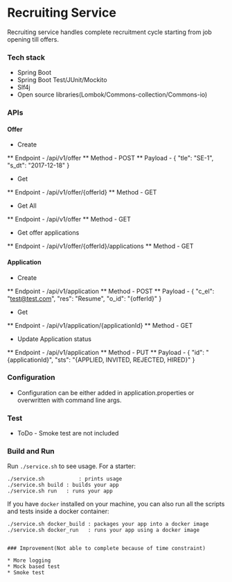 # Recruiting Service

Recruiting service handles complete recruitment cycle starting from job opening till offers.

### Tech stack

* Spring Boot
* Spring Boot Test/JUnit/Mockito
* Slf4j
* Open source libraries(Lombok/Commons-collection/Commons-io)

### APIs

#### Offer

* Create

** Endpoint - /api/v1/offer
** Method - POST
** Payload - {
               "tle": "SE-1",
               "s_dt": "2017-12-18"
             }
             
* Get

** Endpoint - /api/v1/offer/{offerId}
** Method - GET

* Get All

** Endpoint - /api/v1/offer
** Method - GET

* Get offer applications

** Endpoint - /api/v1/offer/{offerId}/applications
** Method - GET

#### Application

* Create

** Endpoint - /api/v1/application
** Method - POST
** Payload - {
               "c_el": "test@test.com",
               "res": "Resume",
               "o_id": "{offerId}"
             }
             
* Get

** Endpoint - /api/v1/application/{applicationId}
** Method - GET

* Update Application status

** Endpoint - /api/v1/application
** Method - PUT
** Payload - {
               "id": "{applicationId}",
                "sts": "{APPLIED, INVITED, REJECTED, HIRED}"
             }

### Configuration

* Configuration can be either added in application.properties or overwritten with command line args.

### Test

* ToDo - Smoke test are not included

### Build and Run


Run `./service.sh` to see usage. For a starter:

```
./service.sh           : prints usage
./service.sh build : builds your app
./service.sh run   : runs your app
```

If you have `docker` installed on your machine, you can also run all the
scripts and tests inside a docker container:

```
./service.sh docker_build : packages your app into a docker image
./service.sh docker_run   : runs your app using a docker image


### Improvement(Not able to complete because of time constraint)

* More logging
* Mock based test
* Smoke test

